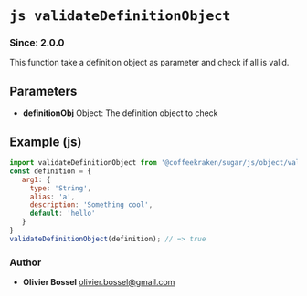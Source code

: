 


<!-- @namespace    sugar.js.object -->

# ```js validateDefinitionObject ```
### Since: 2.0.0

This function take a definition object as parameter and check if all is valid.

## Parameters

- **definitionObj**  Object: The definition object to check



## Example (js)

```js
import validateDefinitionObject from '@coffeekraken/sugar/js/object/validateDefinitionObject';
const definition = {
   arg1: {
     type: 'String',
     alias: 'a',
     description: 'Something cool',
     default: 'hello'
   }
}
validateDefinitionObject(definition); // => true
```


### Author
- **Olivier Bossel** <a href="mailto:olivier.bossel@gmail.com">olivier.bossel@gmail.com</a> 



